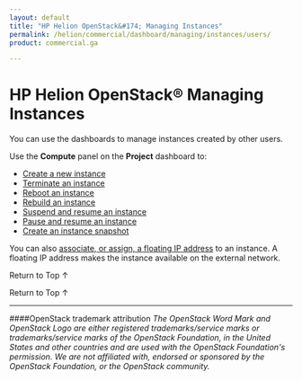 ```yaml
---
layout: default
title: "HP Helion OpenStack&#174; Managing Instances"
permalink: /helion/commercial/dashboard/managing/instances/users/
product: commercial.ga

---
```

<!--UNDER REVISION-->

<script>

function PageRefresh {
onLoad="window.refresh"
}

PageRefresh();

</script>

<!--
<p style="font-size: small;"> <a href="/helion/commercial/ga1/install/">&#9664; PREV</a> | <a href="/helion/commercial/ga1/install-overview/">&#9650; UP</a> | <a href="/helion/commercial/ga1/">NEXT &#9654;</a> 
-->

# HP Helion OpenStack&#174; Managing Instances

You can use the dashboards to manage instances created by other users. 

Use the **Compute** panel on the **Project** dashboard to:

* [Create a new instance](/helion/commercial/dashboard/managing/instances/create/)
* [Terminate an instance](/helion/commercial/dashboard/managing/instances/terminate/)
* [Reboot an instance](/helion/commercial/dashboard/managing/instances/reboot/)
* [Rebuild an instance](/helion/commercial/dashboard/managing/instances/rebuild/)
* [Suspend and resume an instance](/helion/commercial/dashboard/managing/instances/suspend/)
* [Pause and resume an instance](/helion/commercial/dashboard/managing/instances/pause/)
* [Create an instance snapshot](/helion/commercial/dashboard/managing/images/public/)

You can also [associate, or assign, a floating IP address](/helion/commercial/dashboard/managing/ipaddresses/) to an instance. A floating IP address makes the instance available on the external network.

<p><a href="#top" style="padding:14px 0px 14px 0px; text-decoration: none;"> Return to Top &#8593; </a>

<a href="#top" style="padding:14px 0px 14px 0px; text-decoration: none;"> Return to Top &#8593; </a>


----
####OpenStack trademark attribution
*The OpenStack Word Mark and OpenStack Logo are either registered trademarks/service marks or trademarks/service marks of the OpenStack Foundation, in the United States and other countries and are used with the OpenStack Foundation's permission. We are not affiliated with, endorsed or sponsored by the OpenStack Foundation, or the OpenStack community.*